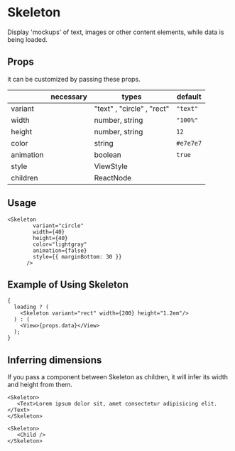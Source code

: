# Skeleton

Display 'mockups' of text, images or other content elements, while data is being loaded.

## Props

it can be customized by passing these props.

|           | necessary | types                      | default   |
| --------- | --------- | -------------------------- | --------- |
| variant   |           | "text" , "circle" , "rect" | `"text"`  |
| width     |           | number, string             | `"100%"`  |
| height    |           | number, string             | `12`      |
| color     |           | string                     | `#e7e7e7` |
| animation |           | boolean                    | `true`    |
| style     |           | ViewStyle                  |           |
| children  |           | ReactNode                  |           |

## Usage

```
<Skeleton
        variant="circle"
        width={40}
        height={40}
        color="lightgray"
        animation={false}
        style={{ marginBottom: 30 }}
      />
```

## Example of Using Skeleton

```
{
  loading ? (
    <Skeleton variant="rect" width={200} height="1.2em"/>
  ) : (
    <View>{props.data}</View>
  );
}
```

## Inferring dimensions

If you pass a component between Skeleton as children, it will infer its width and height from them.

```
<Skeleton>
   <Text>Lorem ipsum dolor sit, amet consectetur adipisicing elit.</Text>
</Skeleton>
```

```
<Skeleton>
   <Child />
</Skeleton>
```
